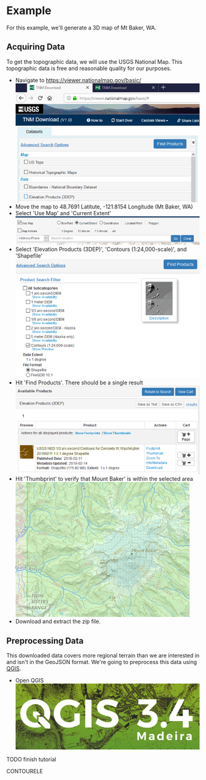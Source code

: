 # Example
For this example, we'll generate a 3D map of Mt Baker, WA.

## Acquiring Data
To get the topographic data, we will use the USGS National Map.
This topographic data is free and reasonable quality for our purposes.

* Navigate to https://viewer.nationalmap.gov/basic/
![Find the website](./E1.PNG)
* Move the map to 48.7691 Latitute, -121.8154 Longitude (Mt Baker, WA)
* Select 'Use Map' and 'Current Extent'
![Selecting map area](./E3.PNG)
* Select 'Elevation Products (3DEP)', 'Contours (1:24,000-scale)', and 'Shapefile'
![Selecting elevation data](./E2.PNG)
* Hit 'Find Products'. There should be a single result
![Search result](./E4.PNG)
* Hit 'Thumbprint' to verify that Mount Baker' is within the selected area
![Mount Baker](./E5.PNG)
* Download and extract the zip file.

## Preprocessing Data
This downloaded data covers more regional terrain than we are interested in and isn't in the GeoJSON format. We're going to preprocess this data using [QGIS](https://qgis.org/en/site/index.html).

* Open QGIS
![QGIS](./E6.PNG)

TODO finish tutorial

CONTOURELE

